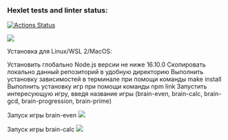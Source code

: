 ### Hexlet tests and linter status:
[![Actions Status](https://github.com/Vapiti/backend-project-44/workflows/hexlet-check/badge.svg)](https://github.com/Vapiti/backend-project-44/actions)

<a href="https://codeclimate.com/github/Vapiti/backend-project-44/maintainability"><img src="https://api.codeclimate.com/v1/badges/07937a058a3add0ccb6f/maintainability" /></a>

Установка для Linux/WSL 2/MacOS:

Установить глобально Node.js версии не ниже 16.10.0
Скопировать локально данный репозиторий в удобную директорию
Выполнить установку зависимостей в терминале при помощи команды make install
Выполнить установку игр при помощи команды npm link
Запустить интересующую игру, введя название игры (brain-even, brain-calc, brain-gcd, brain-progression, brain-prime)

Запуск игры brain-even
<a href="https://asciinema.org/a/555979" target="_blank"><img src="https://asciinema.org/a/555979.svg" /></a>

Запуск игры brain-calc
<a href="https://asciinema.org/a/KUqGZXa6kjWsyEdfdHm56DsSo" target="_blank"><img src="https://asciinema.org/a/KUqGZXa6kjWsyEdfdHm56DsSo.svg" /></a>
